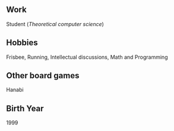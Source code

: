 ## Work

Student (_Theoretical computer science_)

## Hobbies

Frisbee, Running, Intellectual discussions, Math and Programming

## Other board games

Hanabi

## Birth Year

1999

<!---
Be creative and write your own questions.

Use a markdown cheatsheet or AI to help with writing.
-->
